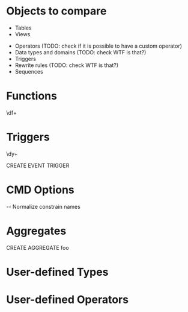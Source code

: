# Objects to compare

+ Tables
+ Views

- Operators (TODO: check if it is possible to have a custom operator)
- Data types and domains (TODO: check WTF is that?)
- Triggers
- Rewrite rules (TODO: check WTF is that?)
- Sequences


# Functions

\df+


# Triggers

\dy+

CREATE EVENT TRIGGER


# CMD Options

-- Normalize constrain names


# Aggregates

CREATE AGGREGATE foo


# User-defined Types


# User-defined Operators

